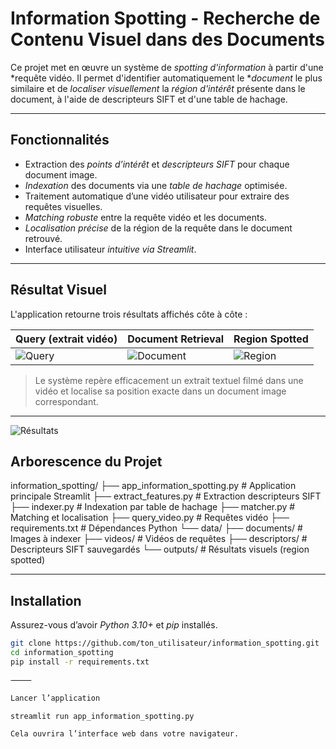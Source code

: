 # Information Spotting - Recherche de Contenu Visuel dans des Documents

Ce projet met en œuvre un système de *spotting d'information* à partir d'une *requête vidéo. Il permet d'identifier automatiquement le **document* le plus similaire et de *localiser visuellement* la *région d'intérêt* présente dans le document, à l'aide de descripteurs SIFT et d'une table de hachage.

---

## Fonctionnalités

- Extraction des *points d’intérêt* et *descripteurs SIFT* pour chaque document image.
- *Indexation* des documents via une *table de hachage* optimisée.
- Traitement automatique d’une vidéo utilisateur pour extraire des requêtes visuelles.
- *Matching robuste* entre la requête vidéo et les documents.
- *Localisation précise* de la région de la requête dans le document retrouvé.
- Interface utilisateur *intuitive via Streamlit*.

---

## Résultat Visuel

L'application retourne trois résultats affichés côte à côte :  

| Query (extrait vidéo) | Document Retrieval | Region Spotted |
|------------------------|--------------------|----------------|
| ![Query](data/videos/frame_query.png) | ![Document](data/documents/0002.jpg) | ![Region](data/outputs/region_result.png) |

> Le système repère efficacement un extrait textuel filmé dans une vidéo et localise sa position exacte dans un document image correspondant.

---


![Résultats](main/Resultat_F.png "Résultats")

## Arborescence du Projet

information_spotting/
├── app_information_spotting.py       # Application principale Streamlit
├── extract_features.py               # Extraction descripteurs SIFT
├── indexer.py                        # Indexation par table de hachage
├── matcher.py                        # Matching et localisation
├── query_video.py                    # Requêtes vidéo
├── requirements.txt                  # Dépendances Python
└── data/
├── documents/                    # Images à indexer
├── videos/                       # Vidéos de requêtes
├── descriptors/                  # Descripteurs SIFT sauvegardés
└── outputs/                      # Résultats visuels (region spotted)

---

## Installation

Assurez-vous d’avoir *Python 3.10+* et *pip* installés.

```bash
git clone https://github.com/ton_utilisateur/information_spotting.git
cd information_spotting
pip install -r requirements.txt

⸻

Lancer l’application

streamlit run app_information_spotting.py

Cela ouvrira l’interface web dans votre navigateur.


